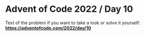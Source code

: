 # Advent of Code 2022 / Day 10

Text of the problem if you want to take a look or solve it yourself: **https://adventofcode.com/2022/day/10**

